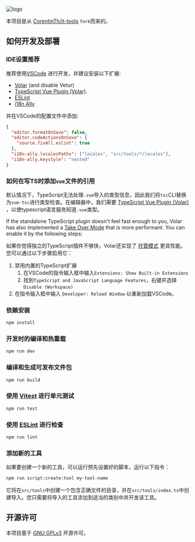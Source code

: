 ![logo](.github/logo.png)

本项目是从 [CorentinTh/it-tools](https://github.com/CorentinTh/it-tools) `fork`而来的。

## 如何开发及部署

### IDE设置推荐

推荐使用[VSCode](https://code.visualstudio.com/) 进行开发，并建议安装以下扩展:

- [Volar](https://marketplace.visualstudio.com/items?itemName=Vue.volar) (and disable Vetur)
- [TypeScript Vue Plugin (Volar)](https://marketplace.visualstudio.com/items?itemName=Vue.vscode-typescript-vue-plugin).
- [ESLint](https://marketplace.visualstudio.com/items?itemName=dbaeumer.vscode-eslint)
- [i18n Ally](https://marketplace.visualstudio.com/items?itemName=lokalise.i18n-ally)

并在VSCode的配置文件中添加:

```json
{
  "editor.formatOnSave": false,
  "editor.codeActionsOnSave": {
    "source.fixAll.eslint": true
  },
  "i18n-ally.localesPaths": ["locales", "src/tools/*/locales"],
  "i18n-ally.keystyle": "nested"
}
```

### 如何在写TS时添加`vue`文件的引用

默认情况下，TypeScript无法处理`.vue`导入的类型信息，因此我们将`tsc`CLI替换为`vue-tsc`进行类型检查。在编辑器中，我们需要 [TypeScript Vue Plugin (Volar)](https://marketplace.visualstudio.com/items?itemName=Vue.vscode-typescript-vue-plugin) ，以使typescript语言服务知道`.vue`类型。

If the standalone TypeScript plugin doesn't feel fast enough to you, Volar has also implemented a [Take Over Mode](https://github.com/johnsoncodehk/volar/discussions/471#discussioncomment-1361669) that is more performant. You can enable it by the following steps:

如果你觉得独立的TypeScript插件不够快，Volar还实现了 [托管模式](https://github.com/johnsoncodehk/volar/discussions/471#discussioncomment-1361669) 更具性能。您可以通过以下步骤启用它：

1. 禁用内置的TypeScript扩展
   1. 在VSCode的指令输入框中输入`Extensions: Show Built-in Extensions`
   2. 找到`TypeScript and JavaScript Language Features`，右键并选择`Disable (Workspace)`
2. 在指令输入框中输入 `Developer: Reload Window` 以重新加载VSCode。

### 依赖安装

```sh
npm install
```

### 开发时的编译和热重载

```sh
npm run dev
```

### 编译和生成可发布文件包

```sh
npm run build
```

### 使用 [Vitest](https://vitest.dev/) 进行单元测试

```sh
npm run test
```

### 使用 [ESLint](https://eslint.org/) 进行检查

```sh
npm run lint
```

### 添加新的工具

如果要创建一个新的工具，可以运行预先设置好的脚本，运行以下指令：

```sh
npm run script:create:tool my-tool-name
```

它将在`src/tools`中创建一个包含正确文件的目录，并在`src/tools/index.ts`中创建导入。您只需要将导入的工具添加到适当的类别中并开发该工具。

## 开源许可

本项目基于 [GNU GPLv3](LICENSE) 开源许可。
